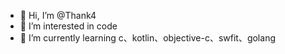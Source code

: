 - 👋 Hi, I’m @Thank4
- 👀 I’m interested in code
- 🌱 I’m currently learning c、kotlin、objective-c、swfit、golang

